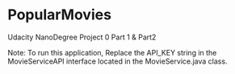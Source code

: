 # PopularMovies
Udacity NanoDegree Project 0 Part 1 & Part2


Note: To run this application, Replace the API_KEY string in the MovieServiceAPI interface located in the MovieService.java class.
